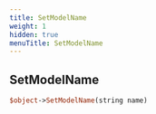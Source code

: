 ```yaml
---
title: SetModelName
weight: 1
hidden: true
menuTitle: SetModelName
---
```

## SetModelName
```perl
$object->SetModelName(string name)
```